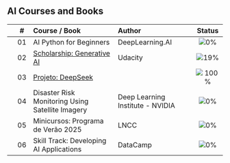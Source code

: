 ## AI Courses and Books


|  | # | Course / Book | Author | Status |
|:---:|:---:|:---|:---|:---:|
|  | 01 | AI Python for Beginners | DeepLearning.AI | ![0%](https://geps.dev/progress/0) |
|  | 02 | [Scholarship: Generative AI](https://github.com/cintia-shinoda/ai/tree/main/02-Udacity-GenAI) | Udacity | ![19%](https://geps.dev/progress/19) |
|  | 03 | [Projeto: DeepSeek](https://github.com/cintia-shinoda/ai/tree/main/03-Chat-DeepSeek) |  | ![100%](https://geps.dev/progress/100) |  
|  | 04 | Disaster Risk Monitoring Using Satellite Imagery | Deep Learning Institute - NVIDIA | ![0%](https://geps.dev/progress/0) |
|  | 05 | Minicursos: Programa de Verão 2025 | LNCC | ![0%](https://geps.dev/progress/0) |
|  | 06 | Skill Track: Developing AI Applications | DataCamp | ![0%](https://geps.dev/progress/0) |

<!-- |  | 1 | [Become an AI Developer Code-Along Series](https://github.com/cintia-shinoda/ai/tree/master/1-Become-AI-Dev) | DataCamp | ![0%](https://progress-bar.dev/0) |
|  | 2 | Formação OpenAI e Python: crie ferramentas poderosas e chatbots inteligentes com as APIs da OpenAI | Alura | ![0%](https://progress-bar.dev/0) |
|  | 3 | Bootcamp: IA Generativa com AWS | trybe | ![9%](https://progress-bar.dev/9) |
|  | 4 | Introduction to ChatGPT | DataCamp | ![0%](https://progress-bar.dev/0) | -->